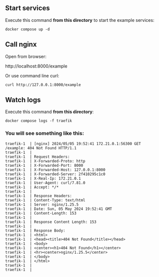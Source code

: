 ## Start services
Execute this command **from this directory** to start the example services:

`docker compose up -d`

## Call nginx

Open from browser:

http://localhost:8000/example

Or use command line curl:

`curl http://127.0.0.1:8000/example`

## Watch logs

Execute this command **from this directory**:

`docker compose logs -f traefik`

### You will see something like this:

```
traefik-1  | [nginx] 2024/05/05 19:52:41 172.21.0.1:56300 GET /example: 404 Not Found HTTP/1.1
traefik-1  | 
traefik-1  | Request Headers:
traefik-1  | X-Forwarded-Proto: http
traefik-1  | X-Forwarded-Port: 8000
traefik-1  | X-Forwarded-Host: 127.0.0.1:8000
traefik-1  | X-Forwarded-Server: 2f410295c1c0
traefik-1  | X-Real-Ip: 172.21.0.1
traefik-1  | User-Agent: curl/7.81.0
traefik-1  | Accept: */*
traefik-1  | 
traefik-1  | Response Headers:
traefik-1  | Content-Type: text/html
traefik-1  | Server: nginx/1.25.5
traefik-1  | Date: Sun, 05 May 2024 19:52:41 GMT
traefik-1  | Content-Length: 153
traefik-1  | 
traefik-1  | Response Content Length: 153
traefik-1  | 
traefik-1  | Response Body:
traefik-1  | <html>
traefik-1  | <head><title>404 Not Found</title></head>
traefik-1  | <body>
traefik-1  | <center><h1>404 Not Found</h1></center>
traefik-1  | <hr><center>nginx/1.25.5</center>
traefik-1  | </body>
traefik-1  | </html>
traefik-1  | 
traefik-1  | 
```